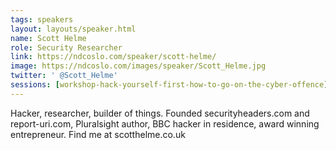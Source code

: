 ```yaml
---
tags: speakers
layout: layouts/speaker.html
name: Scott Helme
role: Security Researcher
link: https://ndcoslo.com/speaker/scott-helme/
image: https://ndcoslo.com/images/speaker/Scott_Helme.jpg
twitter: ' @Scott_Helme'
sessions: [workshop-hack-yourself-first-how-to-go-on-the-cyber-offence]
---
```

Hacker, researcher, builder of things. Founded securityheaders.com and report-uri.com, Pluralsight author, BBC hacker in residence, award winning entrepreneur. Find me at scotthelme.co.uk